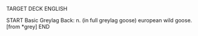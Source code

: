 TARGET DECK
ENGLISH

START
Basic
Greylag
Back: n. (in full greylag goose) european wild goose. [from *grey]
END
